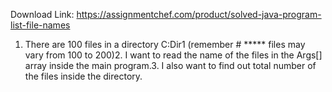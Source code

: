 Download Link: https://assignmentchef.com/product/solved-java-program-list-file-names
<br>
1. There are 100 files in a directory C:Dir1 (remember # ***** files may vary from 100 to 200)2. I want to read the name of the files in the Args[] array inside the main program.3. I also want to find out total number of the files inside the directory.